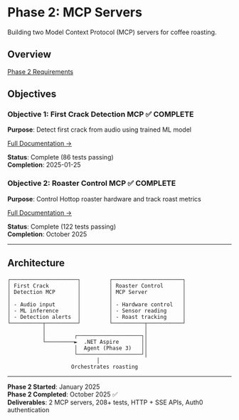 # Phase 2: MCP Servers

Building two Model Context Protocol (MCP) servers for coffee roasting.

## Overview

[Phase 2 Requirements](overview.md)

## Objectives

### Objective 1: First Crack Detection MCP ✅ COMPLETE

**Purpose**: Detect first crack from audio using trained ML model

[Full Documentation →](objective-1-first-crack/README.md)

**Status**: Complete (86 tests passing)  
**Completion**: 2025-01-25

### Objective 2: Roaster Control MCP ✅ COMPLETE

**Purpose**: Control Hottop roaster hardware and track roast metrics

[Full Documentation →](objective-2-roaster-control/README.md)

**Status**: Complete (122 tests passing)  
**Completion**: October 2025

---

## Architecture

```
┌─────────────────────┐         ┌──────────────────────┐
│ First Crack         │         │ Roaster Control      │
│ Detection MCP       │         │ MCP Server           │
│                     │         │                      │
│ - Audio input       │         │ - Hardware control   │
│ - ML inference      │         │ - Sensor reading     │
│ - Detection alerts  │         │ - Roast tracking     │
└──────────┬──────────┘         └──────────┬───────────┘
           │                               │
           │         ┌────────────────────┐│
           └─────────►  .NET Aspire       ││
                     │  Agent (Phase 3)   ││
                     └────────────────────┘│
                            │
                    Orchestrates roasting
```

---

**Phase 2 Started**: January 2025  
**Phase 2 Completed**: October 2025 ✅  
**Deliverables**: 2 MCP servers, 208+ tests, HTTP + SSE APIs, Auth0 authentication
